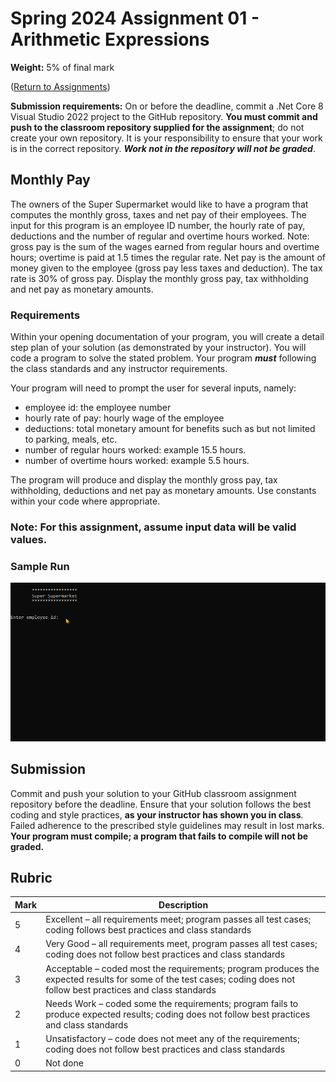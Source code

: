 # Spring 2024 Assignment 01 - Arithmetic Expressions
__Weight:__ 5% of final mark

([Return to Assignments](../README.md))

__Submission requirements:__ On or before the deadline, commit a .Net Core 8 Visual Studio 2022 project to the GitHub repository. __You must commit and push to the classroom repository supplied for the assignment__; do not create your own repository. It is your responsibility to ensure that your work is in the correct repository. ___Work not in the repository will not be graded___.

## Monthly Pay
The owners of the Super Supermarket would like to have a program that computes the monthly gross, taxes and net pay of their employees. The input for this program is an employee ID number, the hourly rate of pay, deductions and the number of regular and overtime hours worked. Note: gross pay is the sum of the wages earned from regular hours and overtime hours; overtime is paid at 1.5 times the regular rate. Net pay is the amount of money given to the employee (gross pay less taxes and deduction). The tax rate is 30% of gross pay. Display the monthly gross pay, tax withholding and net pay as monetary amounts.

### Requirements

Within your opening documentation of your program, you will create a detail step plan of your solution (as demonstrated by your instructor).
You will code a program to solve the stated problem. Your program ***must*** following the class standards and any instructor requirements.

Your program will need to prompt the user for several inputs, namely:

- employee id: the employee number
- hourly rate of pay: hourly wage of the employee
- deductions: total monetary amount for benefits such as but not limited to parking, meals, etc.
- number of regular hours worked: example 15.5 hours.
- number of overtime hours worked: example 5.5 hours.

The program will produce and display the monthly gross pay, tax withholding, deductions and net pay as monetary amounts. Use constants within your code where appropriate.



### Note: For this assignment, assume input data will be valid values. 

### Sample Run
![assign1](images/assign1-sample-run.gif)

## Submission
Commit and push your solution to your GitHub classroom assignment repository before the deadline. Ensure that your solution follows the best coding and style practices, **as your instructor has shown you in class**. Failed adherence to the prescribed style guidelines may result in lost marks. __Your program must compile; a program that fails to compile will not be graded.__


## Rubric
| Mark | Description |
|---|---|
| 5  | Excellent – all requirements meet; program passes all test cases; coding follows best practices and class standards |
| 4  | Very Good – all requirements meet, program passes all test cases; coding does not follow best practices and class standards |
| 3  | Acceptable – coded most the requirements; program produces the expected results for some of the test cases; coding does not follow best practices and class standards |
| 2  | Needs Work – coded some the requirements; program fails to produce expected results; coding does not follow best practices and class standards |
| 1  | Unsatisfactory – code does not meet any of the requirements; coding does not follow best practices and class standards |
| 0  | Not done |

